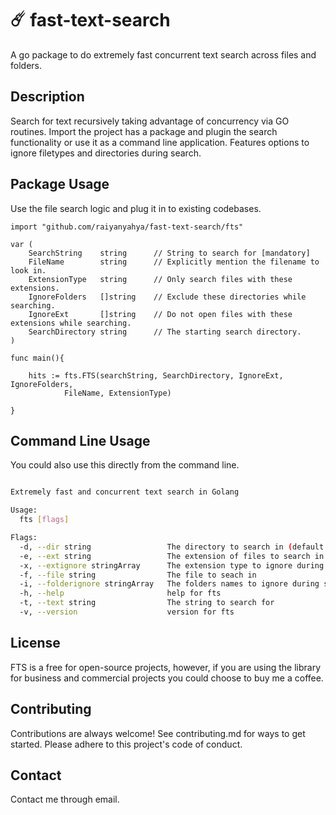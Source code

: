 #  ☄️ fast-text-search

A go package to do extremely fast concurrent text search across files and folders.

## Description

Search for text recursively taking advantage of concurrency via GO routines. Import the project has a package and plugin the search functionality or use it as a command line application. Features options to ignore filetypes and directories during search. 


## Package Usage

Use the file search logic and plug it in to existing codebases.

```golang
import "github.com/raiyanyahya/fast-text-search/fts"

var (
	SearchString    string      // String to search for [mandatory]
	FileName        string      // Explicitly mention the filename to look in.
	ExtensionType   string      // Only search files with these extensions.
	IgnoreFolders   []string    // Exclude these directories while searching.
	IgnoreExt       []string    // Do not open files with these extensions while searching.
	SearchDirectory string      // The starting search directory.
)

func main(){
    
    hits := fts.FTS(searchString, SearchDirectory, IgnoreExt, IgnoreFolders, 
            FileName, ExtensionType)

}

```

## Command Line Usage

You could also use this directly from the command line.

```bash

Extremely fast and concurrent text search in Golang

Usage:
  fts [flags]

Flags:
  -d, --dir string                 The directory to search in (default ".")
  -e, --ext string                 The extension of files to search in
  -x, --extignore stringArray      The extension type to ignore during search
  -f, --file string                The file to seach in
  -i, --folderignore stringArray   The folders names to ignore during search
  -h, --help                       help for fts
  -t, --text string                The string to search for
  -v, --version                    version for fts
```

## License
FTS is a free for open-source projects, however, if you are using the library for business and commercial projects you could choose to buy me a coffee.

## Contributing

Contributions are always welcome!
See contributing.md for ways to get started. Please adhere to this project's code of conduct.

## Contact
Contact me through email.